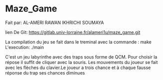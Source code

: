 # Maze_Game

Fait par: AL-AMERI RAWAN
          IKHRICHI SOUMAYA

lien De Git: https://gitlab.univ-lorraine.fr/alameri1u/maze_game.git

La compilation du jeu se fait dans le treminal avec la commande : make 
L'execution: ./main 

C'est un jeu labyrinthe avec des traps sous forme de QCM. Pour choisir la répose il suffit de cliquer avec la souris.
Les mouvements du joueur se fait avec les flèches du clavier.Le joueur a trois chance et à chaque fausse réponse du trap ses chances diminues

